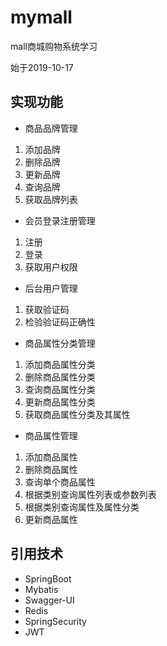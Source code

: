 # mymall
mall商城购物系统学习

始于2019-10-17

## 实现功能

- 商品品牌管理

1. 添加品牌
2. 删除品牌
3. 更新品牌
4. 查询品牌
5. 获取品牌列表

- 会员登录注册管理

1. 注册
2. 登录
3. 获取用户权限

- 后台用户管理

1. 获取验证码
2. 检验验证码正确性

- 商品属性分类管理

1. 添加商品属性分类
2. 删除商品属性分类
3. 查询商品属性分类
4. 更新商品属性分类
5. 获取商品属性分类及其属性

- 商品属性管理

1. 添加商品属性
2. 删除商品属性
3. 查询单个商品属性
4. 根据类别查询属性列表或参数列表
5. 根据类别查询属性及属性分类
6. 更新商品属性

## 引用技术

- SpringBoot
- Mybatis
- Swagger-UI
- Redis
- SpringSecurity
- JWT

